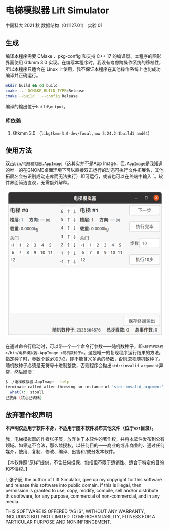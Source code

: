# 电梯模拟器 Lift Simulator

中国科大 2021 秋 数据结构（011127.01） 实验 01

## 生成

编译本程序需要 CMake 、pkg-config 和支持 C++ 17 的编译器。本程序的图形界面使用 Gtkmm 3.0 实现。在编写本程序时，我没有考虑跨操作系统的移植性，所以本程序只适合在 Linux 上使用，我不保证本程序在其他操作系统上也能成功编译并正确运行。

```sh
mkdir build && cd build
cmake .. -DCMAKE_BUILD_TYPE=Release
cmake --build . --config Release
```

编译的输出位于`build\output`。

### 库依赖

1. Gtkmm 3.0 （`libgtkmm-3.0-dev/focal,now 3.24.2-1build1 amd64`）

## 使用方法

双击`bin/电梯模拟器.AppImage`（这其实并不是App Image，但`.AppImage`是我知道的唯一的在GNOME桌面环境下可以直接双击运行的动态可执行文件拓展名，其他拓展名会被识别成动态库而无法执行）即可运行，或者也可以在终端中输入``。软件界面简洁直观，无需额外解释。

<img src="doc/img/user-interface.png" alt="user-interface" style="zoom:50%;" />

在通过命令行启动时，可以带一个一个命令行参数——随机数种子，即`<软件的路径>/bin/电梯模拟器.AppImage <随机数种子>`。这是唯一的复现程序运行结果的方法。指定种子时，参数个数必须为2，即不能含义多余的参数，否则忽视随机数种子。随机数种子必须是无符号十进制整数，否则程序会抛出`std::invalid_argument`异常，然后崩溃：

```sh
$ ./电梯模拟器.AppImage --help
terminate called after throwing an instance of 'std::invalid_argument'
  what():  stoull
已放弃 (核心已转储)
```

## 放弃著作权声明

**本声明仅适用于软件本身，不适用于随本软件发布其他文件（位于`ext`目录）。**

我，电梯模拟器的作者张子辰，放弃关于本软件的著作权，并将本软件发布到公有领域。如果这不合法，那么兹授权，以任何目的——商业的或非商业的、通过任何媒介，使用、复制、修改、编译、出售和/或分发本软件。

【本软件照“原样”提供，不含任何担保，包括但不限于适销性、适合于特定的目的和不侵权。】

I, 张子辰, the author of Lift Simulator, give up my copyright for this software and release this software into public domain. If this is illegal, then permission is granted to use, copy, modify, compile, sell and/or distribute this software, for any purpose, commercial of non-commercial, and in any media.

THIS SOFTWARE IS OFFERED “AS IS”, WITHOUT ANY WARRANTY, INCLUDING BUT NOT LIMITED TO MERCHANTABILITY, FITNESS FOR A PARTICULAR PURPOSE AND NONINFRINGEMENT.

